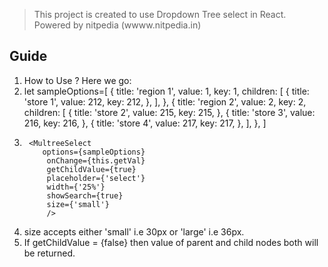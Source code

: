 > This project is created to use Dropdown Tree select in React. Powered by nitpedia (wwww.nitpedia.in)

## Guide
1. How to Use ? Here we go:
2. let sampleOptions=[
    {
      title: 'region 1',
      value: 1,
      key: 1,
      children: [
        {
          title: 'store 1',
          value: 212,
          key: 212,
        },
      ],
    },
    {
      title: 'region 2',
      value: 2,
      key: 2,
      children: [
        {
          title: 'store 2',
          value: 215,
          key: 215,
        },
        {
          title: 'store 3',
          value: 216,
          key: 216,
        },
        {
          title: 'store 4',
          value: 217,
          key: 217,
        },
      ],
    },
  ]
2.      <MultreeSelect
           options={sampleOptions}
            onChange={this.getVal}
            getChildValue={true}
            placeholder={'select'}
            width={'25%'}
            showSearch={true}
            size={'small'}
            />
3. size accepts either 'small' i.e 30px or 'large' i.e 36px.
4. If getChildValue = {false} then value of parent and child nodes both will be returned. 			

